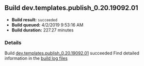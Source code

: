 ## Build dev.templates.publish_0.20.19092.01
- **Build result:** `succeeded`
- **Build queued:** 4/2/2019 9:53:16 AM
- **Build duration:** 227.27 minutes
### Details
Build [dev.templates.publish_0.20.19092.01](https://winappstudio.visualstudio.com/web/build.aspx?pcguid=a4ef43be-68ce-4195-a619-079b4d9834c2&builduri=vstfs%3a%2f%2f%2fBuild%2fBuild%2f27458) succeeded
Find detailed information in the [build log files](https://uwpctdiags.blob.core.windows.net/buildlogs/dev.templates.publish_0.20.19092.01_logs.zip)
